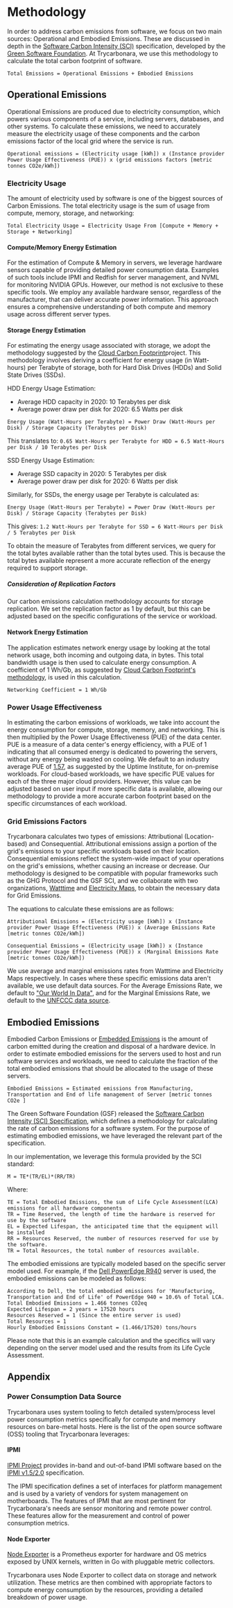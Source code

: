 # Methodology

In order to address carbon emissions from software, we focus on two main sources: Operational and Embodied Emissions. These are discussed in depth in the [Software Carbon Intensity (SCI)](https://github.com/Green-Software-Foundation/sci/blob/main/Software_Carbon_Intensity/Software_Carbon_Intensity_Specification.md) specification, developed by the [Green Software Foundation](https://greensoftware.foundation/). At Trycarbonara, we use this methodology to calculate the total carbon footprint of software.

```Total Emissions = Operational Emissions + Embodied Emissions```

## Operational Emissions

Operational Emissions are produced due to electricity consumption, which powers various components of a service, including servers, databases, and other systems. To calculate these emissions, we need to accurately measure the electricity usage of these components and the carbon emissions factor of the local grid where the service is run.

```Operational emissions = (Electricity usage [kWh]) x (Instance provider Power Usage Effectiveness (PUE)) x (grid emissions factors [metric tonnes CO2e/kWh])```

### Electricity Usage

The amount of electricity used by software is one of the biggest sources of Carbon Emissions. The total electricity usage is the sum of usage from compute, memory, storage, and networking:

```Total Electricity Usage = Electricity Usage From [Compute + Memory + Storage + Networking]```

#### Compute/Memory Energy Estimation

For the estimation of Compute & Memory in servers, we leverage hardware sensors capable of providing detailed power consumption data. Examples of such tools include IPMI and Redfish for server management, and NVML for monitoring NVIDIA GPUs. However, our method is not exclusive to these specific tools. We employ any available hardware sensor, regardless of the manufacturer, that can deliver accurate power information. This approach ensures a comprehensive understanding of both compute and memory usage across different server types.

#### Storage Energy Estimation

For estimating the energy usage associated with storage, we adopt the methodology suggested by the [Cloud Carbon Footprint](https://www.cloudcarbonfootprint.org/)project. This methodology involves deriving a coefficient for energy usage (in Watt-hours) per Terabyte of storage, both for Hard Disk Drives (HDDs) and Solid State Drives (SSDs).

HDD Energy Usage Estimation:

* Average HDD capacity in 2020: 10 Terabytes per disk
* Average power draw per disk for 2020: 6.5 Watts per disk

```Energy Usage (Watt-Hours per Terabyte) = Power Draw (Watt-Hours per Disk) / Storage Capacity (Terabytes per Disk)```

This translates to: `0.65 Watt-Hours per Terabyte for HDD = 6.5 Watt-Hours per Disk / 10 Terabytes per Disk`

SSD Energy Usage Estimation:

* Average SSD capacity in 2020: 5 Terabytes per disk
* Average power draw per disk for 2020: 6 Watts per disk

Similarly, for SSDs, the energy usage per Terabyte is calculated as:

```Energy Usage (Watt-Hours per Terabyte) = Power Draw (Watt-Hours per Disk) / Storage Capacity (Terabytes per Disk)```

This gives: `1.2 Watt-Hours per Terabyte for SSD = 6 Watt-Hours per Disk / 5 Terabytes per Disk`

To obtain the measure of Terabytes from different services, we query for the total bytes available rather than the total bytes used. This is because the total bytes available represent a more accurate reflection of the energy required to support storage.

##### *Consideration of Replication Factors*

Our carbon emissions calculation methodology accounts for storage replication. We set the replication factor as 1 by default, but this can be adjusted based on the specific configurations of the service or workload.

#### Network Energy Estimation

The application estimates network energy usage by looking at the total network usage, both incoming and outgoing data, in bytes. This total bandwidth usage is then used to calculate energy consumption. A coefficient of 1 Wh/Gb, as suggested by [Cloud Carbon Footprint's methodology](https://www.cloudcarbonfootprint.org/docs/methodology), is used in this calculation.

```Networking Coefficient = 1 Wh/Gb```

### Power Usage Effectiveness

In estimating the carbon emissions of workloads, we take into account the energy consumption for compute, storage, memory, and networking. This is then multiplied by the Power Usage Effectiveness (PUE) of the data center. PUE is a measure of a data center's energy efficiency, with a PUE of 1 indicating that all consumed energy is dedicated to powering the servers, without any energy being wasted on cooling. We default to an industry average PUE of [1.57](https://uptimeinstitute.com/about-ui/press-releases/uptime-institute-11th-annual-global-data-center-survey#:~:text=In%202021%2C%20the%20average%20annualized,over%20the%20past%20five%20years.), as suggested by the Uptime Institute, for on-premise workloads. For cloud-based workloads, we have specific PUE values for each of the three major cloud providers. However, this value can be adjusted based on user input if more specific data is available, allowing our methodology to provide a more accurate carbon footprint based on the specific circumstances of each workload.

### Grid Emissions Factors

Trycarbonara calculates two types of emissions: Attributional (Location-based) and Consequential. Attributional emissions assign a portion of the grid's emissions to your specific workloads based on their location. Consequential emissions reflect the system-wide impact of your operations on the grid's emissions, whether causing an increase or decrease. Our methodology is designed to be compatible with popular frameworks such as the GHG Protocol and the GSF SCI, and we collaborate with two organizations, [Watttime](https://www.watttime.org/) and [Electricity Maps](https://www.electricitymaps.com/), to obtain the necessary data for Grid Emissions.

The equations to calculate these emissions are as follows:

`Attributional Emissions = (Electricity usage [kWh]) x (Instance provider Power Usage Effectiveness (PUE)) x (Average Emissions Rate [metric tonnes CO2e/kWh])`

`Consequential Emissions = (Electricity usage [kWh]) x (Instance provider Power Usage Effectiveness (PUE)) x (Marginal Emissions Rate [metric tonnes CO2e/kWh])`

We use average and marginal emissions rates from Watttime and Electricity Maps respectively. In cases where these specific emissions data aren't available, we use default data sources. For the Average Emissions Rate, we default to ["Our World In Data"](https://ourworldindata.org/electricity-mix), and for the Marginal Emissions Rate, we default to the [UNFCCC data source](https://unfccc.int/sites/default/files/resource/IFI%20Default%20Grid%20Factors%202021%20v3.1_unfccc.xlsx). 

## Embodied Emissions

Embodied Carbon Emissions or [Embedded Emissions](https://en.wikipedia.org/wiki/Embedded_emissions) is the amount of carbon emitted during the creation and disposal of a hardware device. In order to estimate embodied emissions for the servers used to host and run software services and workloads, we need to calculate the fraction of the total embodied emissions that should be allocated to the usage of these servers.

```Embodied Emissions = Estimated emissions from Manufacturing, Transportation and End of life management of Server [metric tonnes CO2e ]```

The Green Software Foundation (GSF) released the [Software Carbon Intensity (SCI) Specification](https://github.com/Green-Software-Foundation/sci/blob/main/Software_Carbon_Intensity/Software_Carbon_Intensity_Specification.md), which defines a methodology for calculating the rate of carbon emissions for a software system. For the purpose of estimating embodied emissions, we have leveraged the relevant part of the specification.

In our implementation, we leverage this formula provided by the SCI standard:

```M = TE*(TR/EL)*(RR/TR)```

Where:

```
TE = Total Embodied Emissions, the sum of Life Cycle Assessment(LCA) emissions for all hardware components
TR = Time Reserved, the length of time the hardware is reserved for use by the software
EL = Expected Lifespan, the anticipated time that the equipment will be installed
RR = Resources Reserved, the number of resources reserved for use by the software.
TR = Total Resources, the total number of resources available.
```

The embodied emissions are typically modeled based on the specific server model used. For example, if the [Dell PowerEdge R940](https://i.dell.com/sites/csdocuments/CorpComm_Docs/en/carbon-footprint-poweredge-r940.pdf) server is used, the embodied emissions can be modeled as follows:

```
According to Dell, the total embodied emissions for 'Manufacturing, Transportation and End of Life' of PowerEdge 940 = 10.6% of Total LCA.
Total Embodied Emissions = 1.466 tonnes CO2eq
Expected Lifespan = 2 years = 17520 hours
Resources Reserved = 1 (Since the entire server is used)
Total Resources = 1
Hourly Embodied Emissions Constant = (1.466/17520) tons/hours
```

Please note that this is an example calculation and the specifics will vary depending on the server model used and the results from its Life Cycle Assessment.

## Appendix

### Power Consumption Data Source

Trycarbonara uses system tooling to fetch detailed system/process level power consumption metrics specifically for compute and memory resources on bare-metal hosts. Here is the list of the open source software (OSS) tooling that Trycarbonara leverages:

#### IPMI

[IPMI Project](https://www.gnu.org/software/freeipmi/) provides in-band and out-of-band IPMI software based on the [IPMI v1.5/2.0](http://developer.intel.com/design/servers/ipmi/index.htm) specification.

The IPMI specification defines a set of interfaces for platform management and is used by a variety of vendors for system management on motherboards. The features of IPMI that are most pertinent for Trycarbonara's needs are sensor monitoring and remote power control. These features allow for the measurement and control of power consumption metrics.

#### Node Exporter

[Node Exporter](https://github.com/prometheus/node_exporter) is a Prometheus exporter for hardware and OS metrics exposed by UNIX kernels, written in Go with pluggable metric collectors.

Trycarbonara uses Node Exporter to collect data on storage and network utilization. These metrics are then combined with appropriate factors to compute energy consumption by the resources, providing a detailed breakdown of power usage.
